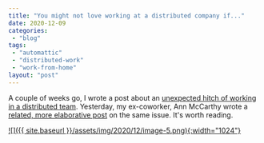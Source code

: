 ```yaml
---
title: "You might not love working at a distributed company if..."
date: 2020-12-09
categories: 
 - "blog"
tags: 
 - "automattic"
 - "distributed-work"
 - "work-from-home"
layout: "post"
---
```


A couple of weeks go, I wrote a post about an [unexpected hitch of working in a distributed team](https://gorelik.net/2020/07/13/unexpected-hitch-of-working-in-a-distributed-team/). Yesterday, my ex-coworker, Ann McCarthy wrote a [related, more elaborative post](https://nomad.blog/2020/12/08/you-might-not-love-working-at-automattic-if) on the same issue. It's worth reading. 

[![]({{ site.baseurl }}/assets/img/2020/12/image-5.png){:width="1024"}](https://nomad.blog/2020/12/08/you-might-not-love-working-at-automattic-if)
